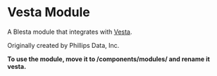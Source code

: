 # Vesta Module

A Blesta module that integrates with [Vesta](https://vestacp.com/).

Originally created by Phillips Data, Inc.

**To use the module, move it to /components/modules/ and rename it vesta.**
